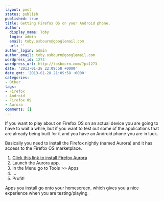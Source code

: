 ```yaml
---
layout: post
status: publish
published: true
title: Getting Firefox OS on your Android phone.
author:
  display_name: Toby
  login: admin
  email: toby.osbourn@googlemail.com
  url: ''
author_login: admin
author_email: toby.osbourn@googlemail.com
wordpress_id: 1273
wordpress_url: http://tosbourn.com/?p=1273
date: '2013-01-28 22:09:58 +0000'
date_gmt: '2013-01-28 21:09:58 +0000'
categories:
- Other
tags:
- Firefox
- Android
- Firefox OS
- Aurora
comments: []
---
```

<p>If you want to play about on Firefox OS on an actual device you are going to have to wait a while, but if you want to test out some of the applications that are already being built for it and you have an Android phone you are in luck.</p>
<p>Basically you need to install the Firefox nightly (named Aurora) and it has access to the Firefox OS marketplace.</p>
<ol>
<li><a href="https://ftp.mozilla.org/pub/mozilla.org/mobile/nightly/latest-mozilla-aurora-android/en-US/fennec-20.0a2.en-US.android-arm.apk">Click this link to install Firefox Aurora</a></li>
<li>Launch the Aurora app.</li>
<li>In the Menu go to Tools &gt;&gt; Apps</li>
<li>…</li>
<li>Profit!</li>
</ol>
<p>Apps you install go onto your homescreen, which gives you a nice experience when you are testing/playing.</p>
